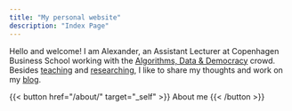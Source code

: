 ```yaml
---
title: "My personal website"
description: "Index Page"
---
```


Hello and welcome! I am Alexander, an Assistant Lecturer at Copenhagen Business School working with the [Algorithms, Data & Democracy](https://algoritmer.org/) crowd. Besides [teaching](/teaching/) and [researching](/research/), I like to share my thoughts and work on my [blog](/blog/). 


{{< button href="/about/" target="_self" >}} About me {{< /button >}}


